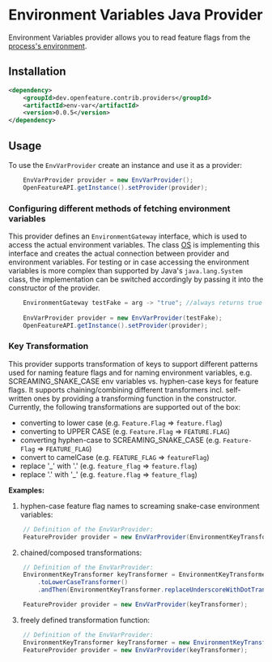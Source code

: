 # Environment Variables Java Provider

Environment Variables provider allows you to read feature flags from the [process's environment](https://en.wikipedia.org/wiki/Environment_variable).

## Installation

<!-- x-release-please-start-version -->

```xml
<dependency>
    <groupId>dev.openfeature.contrib.providers</groupId>
    <artifactId>env-var</artifactId>
    <version>0.0.5</version>
</dependency>
```

<!-- x-release-please-end-version -->

## Usage

To use the `EnvVarProvider` create an instance and use it as a provider:

```java
    EnvVarProvider provider = new EnvVarProvider();
    OpenFeatureAPI.getInstance().setProvider(provider);
```

### Configuring different methods of fetching environment variables

This provider defines an `EnvironmentGateway` interface, which is used to access the actual environment variables. 
The class [OS][os-class] is implementing this interface and creates the actual connection between provider 
and environment variables. For testing or in case accessing the environment variables is more complex than supported
by Java's `java.lang.System` class, the implementation can be switched accordingly by passing it into the constructor 
of the provider.

```java
    EnvironmentGateway testFake = arg -> "true"; //always returns true
    
    EnvVarProvider provider = new EnvVarProvider(testFake);
    OpenFeatureAPI.getInstance().setProvider(provider);
```

### Key Transformation

This provider supports transformation of keys to support different patterns used for naming feature flags and for
naming environment variables, e.g. SCREAMING_SNAKE_CASE env variables vs. hyphen-case keys for feature flags.
It supports chaining/combining different transformers incl. self-written ones by providing a transforming function in the constructor.
Currently, the following transformations are supported out of the box:

- converting to lower case (e.g. `Feature.Flag` => `feature.flag`)
- converting to UPPER CASE (e.g. `Feature.Flag` => `FEATURE.FLAG`)
- converting hyphen-case to SCREAMING_SNAKE_CASE (e.g. `Feature-Flag` => `FEATURE_FLAG`)
- convert to camelCase (e.g. `FEATURE_FLAG` => `featureFlag`)
- replace '_' with '.' (e.g. `feature_flag` => `feature.flag`)
- replace '.' with '_' (e.g. `feature.flag` => `feature_flag`)

**Examples:**

1. hyphen-case feature flag names to screaming snake-case environment variables:

```java
    // Definition of the EnvVarProvider:
    FeatureProvider provider = new EnvVarProvider(EnvironmentKeyTransformer.hyphenCaseToScreamingSnake());
```

2. chained/composed transformations:

```java
    // Definition of the EnvVarProvider:
    EnvironmentKeyTransformer keyTransformer = EnvironmentKeyTransformer
        .toLowerCaseTransformer()
        .andThen(EnvironmentKeyTransformer.replaceUnderscoreWithDotTransformer());

    FeatureProvider provider = new EnvVarProvider(keyTransformer);
```

3. freely defined transformation function:

```java
    // Definition of the EnvVarProvider:   
    EnvironmentKeyTransformer keyTransformer = new EnvironmentKeyTransformer(key -> key.substring(1));
    FeatureProvider provider = new EnvVarProvider(keyTransformer);
```

<!-- links -->

[os-class]: src/main/java/dev/openfeature/contrib/providers/envvar/OS.java
